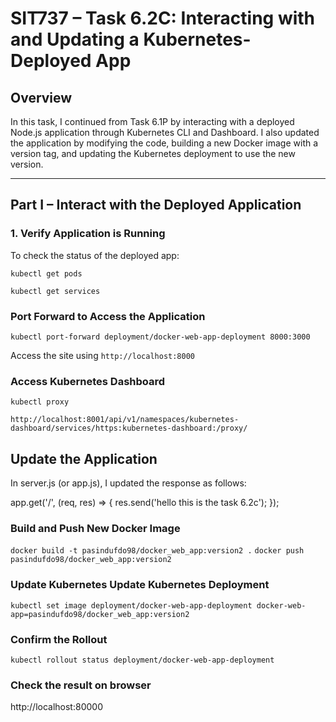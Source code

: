 # SIT737 – Task 6.2C: Interacting with and Updating a Kubernetes-Deployed App

##  Overview

In this task, I continued from Task 6.1P by interacting with a deployed Node.js application through Kubernetes CLI and Dashboard. I also updated the application by modifying the code, building a new Docker image with a version tag, and updating the Kubernetes deployment to use the new version.

---

## Part I – Interact with the Deployed Application

### 1. Verify Application is Running

To check the status of the deployed app:

```kubectl get pods```

```kubectl get services```

### Port Forward to Access the Application

```kubectl port-forward deployment/docker-web-app-deployment 8000:3000```

Access the site using ```http://localhost:8000```

### Access Kubernetes Dashboard

```kubectl proxy```

```http://localhost:8001/api/v1/namespaces/kubernetes-dashboard/services/https:kubernetes-dashboard:/proxy/```

## Update the Application

In server.js (or app.js), I updated the response as follows:

app.get('/', (req, res) => {
  res.send('hello this is the task 6.2c');
});

### Build and Push New Docker Image

```docker build -t pasindufdo98/docker_web_app:version2 .```
```docker push pasindufdo98/docker_web_app:version2```

### Update Kubernetes Update Kubernetes Deployment

```kubectl set image deployment/docker-web-app-deployment docker-web-app=pasindufdo98/docker_web_app:version2```

### Confirm the Rollout

```kubectl rollout status deployment/docker-web-app-deployment```

### Check the result on browser

http://localhost:80000



